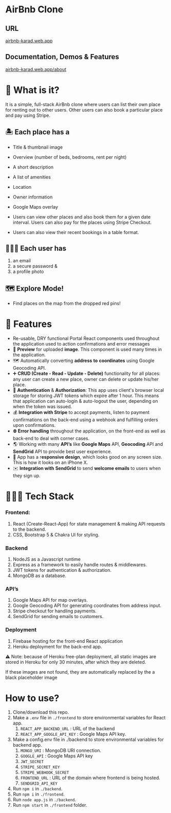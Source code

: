 # AirBnb Clone

## URL

[airbnb-karad.web.app](https://airbnb-karad.web.app/)

## Documentation, Demos & Features

[airbnb-karad.web.app/about](https://airbnb-karad.web.app/about)

# 📌 What is it?

It is a simple, full-stack AirBnb clone where users can list their own place for renting out to other users. Other users can also book a particular place and pay using Stripe. 

## 🏝 Each place has a

- Title & thumbnail image
- Overview (number of beds, bedrooms, rent per night)
- A short description
- A list of amenities
- Location
- Owner information
- Google Maps overlay

- Users can view other places and also book them for a given date interval. Users can also pay for the places using Stripe Checkout.
- Users can also view their recent bookings in a table format.

## 🙋🏽‍♂️ Each user has

1. an email
2. a secure password &
3. a profile photo 

## 🗺 Explore Mode!

- Find places on the map from the dropped red pins!

# 🚀 Features

- Re-usable, DRY functional Portal React components used throughout the application used to action confirmations and error messages
- 🌆 **Preview** for uploaded **image**. This component is used many times in the application.
- 🗺 Automatically converting **address** **to** **coordinates** using Google Geocoding API.
- ➕ **CRUD (Create - Read - Update - Delete)** functionality for all places: any user can create a new place, owner can delete or update his/her place.
- 🔐 **Authentication** & **Authorization**: This app uses client's browser local storage for storing JWT tokens which expire after 1 hour. This means that application can auto-login & auto-logout the user, depending on when the token was issued.
- 💰 **Integration with Stripe** to accept payments, listen to payment confirmations on the back-end using a webhook and fulfilling orders upon confirmations.
- ⛔️ **Error handling** throughout the application, on the front-end as well as back-end to deal with corner cases.
- 🌎 Working with many **API’s** like **Google Maps** API, **Geocoding** API and **SendGrid** API to provide best user experience.
- 🎨 App has a r**esponsive design**, which looks good on any screen size. This is how it looks on an iPhone X.
- ✉️ **Integration with** **SendGrid** to send **welcome emails** to users when they sign up.

# 🧑🏻‍💻 Tech Stack

### Frontend:

1. React (Create-React-App) for state management & making API requests to the backend.
2. CSS, Bootstrap 5 & Chakra UI for styling.

### Backend

1. NodeJS as a Javascript runtime
2. Express as a framework to easily handle routes & middlewares.
3. JWT tokens for authentication & authorization.
4. MongoDB as a database.

### API’s

1. Google Maps API for map overlays.
2. Google Geocoding API for generating coordinates from address input.
3. Stripe checkout for handling payments.
4. SendGrid for sending emails to customers.

### Deployment

1. Firebase hosting for the front-end React application
2. Heroku deployment for the back-end app. 

<aside>
⚠️ Note: because of Heroku free-plan deployment, all static images are stored in Heroku for only 30 minutes, after which they are deleted.

If these images are not found, they are automatically replaced by the a black placeholder image

</aside>

# How to use?

1. Clone/download this repo.
2. Make a `.env` file in `./frontend` to store environmental variables for React app.
    1. `REACT_APP_BACKEND_URL` : URL of the backend
    2. `REACT_APP_GOOGLE_API_KEY` : Google Maps API key.
3. Make a config.env file in ./backend to store environmental variables for backend app.
    1. `MONGO_URI` : MongoDB URI connection.
    2. `GOOGLE_API` : Google Maps API key
    3. `JWT_SECRET` 
    4. `STRIPE_SECRET_KEY`
    5. `STRIPE_WEBHOOK_SECRET`
    6. `FRONTEND_URL` : URL of the domain where frontend is being hosted.
    7. `SENDGRID_API_KEY` 
4. Run `npm i` in `./backend`.
5. Run `npm i` in `./frontend`.
6. Run `node app.js` in `./backend`.
7. Run `npm start` in `./frontend` folder.
